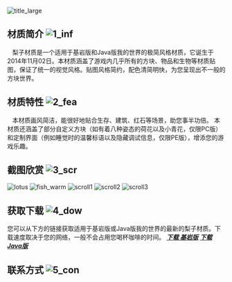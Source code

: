 ![title_large](https://ooo.0o0.ooo/2018/04/15/5ad347e900ee4.png)
## 材质简介 ![1_inf](https://ooo.0o0.ooo/2018/04/15/5ad352cb4b4d6.png)
    梨子材质是一个适用于基岩版和Java版我的世界的极简风格材质，它诞生于2014年11月02日。本材质涵盖了游戏内几乎所有的方块、物品和生物等材质贴图，保证了统一的视觉风格。贴图风格简约，配色清简明快，为您呈现出不一般的方块世界。
## 材质特性 ![2_fea](https://ooo.0o0.ooo/2018/04/15/5ad352e44c89e.png)
    本材质画风简洁，能很好地贴合生存、建筑、红石等场景，助您事半功倍。
    本材质还涵盖了部分自定义方块（如有着八种姿态的荷花以及小青花，仅限PC版）和定制界面（例如睡觉时的温馨标语以及隐藏调试信息，仅限PE版），增添您的游戏乐趣。
## 截图欣赏 ![3_scr](https://ooo.0o0.ooo/2018/04/15/5ad352eea590a.png)
![lotus](https://ooo.0o0.ooo/2018/04/15/5ad347677c7c7.png)
![fish_warm](https://ooo.0o0.ooo/2018/04/15/5ad3478aad5a2.png)
![scroll1](https://ooo.0o0.ooo/2018/04/15/5ad3481429b8d.png)
![scroll2](https://ooo.0o0.ooo/2018/04/15/5ad3482c14db9.png)
![scroll3](https://ooo.0o0.ooo/2018/04/15/5ad3484134480.png)

## **获取下载** ![4_dow](https://ooo.0o0.ooo/2018/04/15/5ad352f8c7744.png)
您可以从下方的链接获取适用于基岩版或Java版我的世界的最新的梨子材质。下载速度取决于您的网络，一般不会占用您喝杯咖啡的时间。
[_**下载 基岩版**_](https://pan.baidu.com/s/1CS69yjK4pDTydHXQMo1CAg)      [_**下载 Java版**_](https://pan.baidu.com/s/1mF-RPnOMnP3PLofEcmbM9g)

## 联系方式 ![5_con](https://ooo.0o0.ooo/2018/04/15/5ad353024616a.png)
